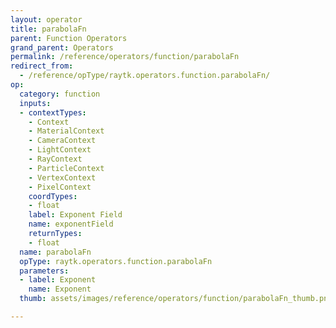 ```yaml
---
layout: operator
title: parabolaFn
parent: Function Operators
grand_parent: Operators
permalink: /reference/operators/function/parabolaFn
redirect_from:
  - /reference/opType/raytk.operators.function.parabolaFn/
op:
  category: function
  inputs:
  - contextTypes:
    - Context
    - MaterialContext
    - CameraContext
    - LightContext
    - RayContext
    - ParticleContext
    - VertexContext
    - PixelContext
    coordTypes:
    - float
    label: Exponent Field
    name: exponentField
    returnTypes:
    - float
  name: parabolaFn
  opType: raytk.operators.function.parabolaFn
  parameters:
  - label: Exponent
    name: Exponent
  thumb: assets/images/reference/operators/function/parabolaFn_thumb.png

---
```

